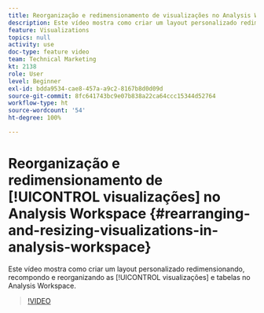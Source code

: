 ```yaml
---
title: Reorganização e redimensionamento de visualizações no Analysis Workspace
description: Este vídeo mostra como criar um layout personalizado redimensionando, recompondo e reorganizando visualizações e tabelas no Analysis Workspace.
feature: Visualizations
topics: null
activity: use
doc-type: feature video
team: Technical Marketing
kt: 2138
role: User
level: Beginner
exl-id: bdda9534-cae8-457a-a9c2-8167b8d0d09d
source-git-commit: 8fc641743bc9e07b838a22ca64ccc15344d52764
workflow-type: ht
source-wordcount: '54'
ht-degree: 100%

---
```


# Reorganização e redimensionamento de [!UICONTROL visualizações] no Analysis Workspace {#rearranging-and-resizing-visualizations-in-analysis-workspace}

Este vídeo mostra como criar um layout personalizado redimensionando, recompondo e reorganizando as [!UICONTROL visualizações] e tabelas no Analysis Workspace.

>[!VIDEO](https://video.tv.adobe.com/v/24707/?quality=12&learn=on)
